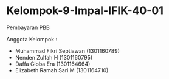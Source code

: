 # Kelompok-9-Impal-IFIK-40-01

Pembayaran PBB

Anggota Kelompok :
- Muhammad Fikri Septiawan (1301160789)
- Nenden Zulfah H (1301160795)
- Daffa Globa Era (1301164664)
- Elizabeth Ramah Sari M (1301164710)
